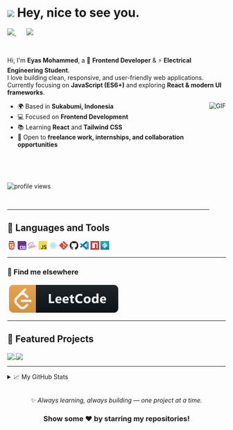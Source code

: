 <h1>
  <img src="https://emojis.slackmojis.com/emojis/images/1531849430/4246/blob-sunglasses.gif?1531849430" width="30"/>
  Hey, nice to see you.
</h1>

<p align="left">
  <a href="https://www.linkedin.com/in/eyas-adam-20a168230" target="_blank">
    <img height="30" src="https://cdn.jsdelivr.net/gh/devicons/devicon/icons/linkedin/linkedin-original.svg">
  </a>&nbsp;&nbsp;&nbsp;&nbsp;&nbsp;
  <a href="https://www.instagram.com/eyas.adam" target="_blank">
    <img height="30" src="https://cdn-icons-png.flaticon.com/512/2111/2111463.png">
  </a>
</p>

<br>

Hi, I'm **Eyas Mohammed**, a 🎨 **Frontend Developer** & ⚡ **Electrical Engineering Student**.  
I love building clean, responsive, and user-friendly web applications.  
Currently focusing on **JavaScript (ES6+)** and exploring **React & modern UI frameworks**.  

<img align="right" alt="GIF" height="250" src="https://media.giphy.com/media/3ohzdKvLT1DxFxhZAI/giphy.gif" />

- 🌍 Based in **Sukabumi, Indonesia**  
- 💻 Focused on **Frontend Development**  
- 📚 Learning **React** and **Tailwind CSS**  
- 🤝 Open to **freelance work, internships, and collaboration opportunities**  

<br><br><br> <!-- extra space to push divider below GIF -->

<p align="left">
  <img src="https://komarev.com/ghpvc/?username=Eyasdm&color=blue" alt="profile views"/>
</p>

<br>

---

## 🧰 Languages and Tools

<code><img height="20" src="https://raw.githubusercontent.com/github/explore/80688e429a7d4ef2fca1e82350fe8e3517d3494d/topics/html/html.png"></code>
<code><img height="20" src="https://raw.githubusercontent.com/github/explore/80688e429a7d4ef2fca1e82350fe8e3517d3494d/topics/css/css.png"></code>
<code><img height="20" src="https://raw.githubusercontent.com/github/explore/80688e429a7d4ef2fca1e82350fe8e3517d3494d/topics/sass/sass.png"></code>
<code><img height="20" src="https://raw.githubusercontent.com/github/explore/80688e429a7d4ef2fca1e82350fe8e3517d3494d/topics/javascript/javascript.png"></code>
<code><img height="20" src="https://raw.githubusercontent.com/github/explore/80688e429a7d4ef2fca1e82350fe8e3517d3494d/topics/react/react.png"></code>
<code><img height="20" src="https://raw.githubusercontent.com/github/explore/80688e429a7d4ef2fca1e82350fe8e3517d3494d/topics/git/git.png"></code>
<code><img height="20" src="https://raw.githubusercontent.com/github/explore/80688e429a7d4ef2fca1e82350fe8e3517d3494d/topics/github-api/github-api.png"></code>
<code><img height="20" src="https://raw.githubusercontent.com/github/explore/80688e429a7d4ef2fca1e82350fe8e3517d3494d/topics/vscode/vscode.png"></code>
<code><img height="20" src="https://raw.githubusercontent.com/github/explore/80688e429a7d4ef2fca1e82350fe8e3517d3494d/topics/npm/npm.png"></code>
<code><img height="20" src="https://raw.githubusercontent.com/github/explore/80688e429a7d4ef2fca1e82350fe8e3517d3494d/topics/netlify/netlify.png"></code>

---

### 📢 Find me elsewhere
<p align="left">
  <a href="https://leetcode.com/u/zdqb922tCD/">
    <img src="https://raw.githubusercontent.com/AbhishekMaira10/AbhishekMaira10/master/Resources/svg/leetcode.svg" alt="leetcode" style="vertical-align:top; margin:4px">
  </a>
</p>

---

## 📌 Featured Projects  

<a href="https://github.com/Eyasdm/weather-app" target="_blank">
  <img align="center" src="https://github-readme-stats.vercel.app/api/pin/?username=Eyasdm&repo=weather-app&theme=dracula" />
</a>
<a href="https://github.com/Eyasdm/Bankist-eyas" target="_blank">
  <img align="center" src="https://github-readme-stats.vercel.app/api/pin/?username=Eyasdm&repo=Bankist-eyas&theme=dracula" />
</a>

---

<details>
<summary>📈 My GitHub Stats</summary>

<p align="center">
  <img src="https://github-readme-stats.vercel.app/api?username=Eyasdm&show_icons=true&theme=gotham" alt="Eyasdm's GitHub Stats"/>
</p>

<p align="center">
  <img src="https://github-readme-streak-stats.herokuapp.com?user=Eyasdm&theme=tokyonight&hide_border=true" alt="GitHub Streak"/>
</p>

</details>

<br/>

<div align="center">

✨ *Always learning, always building — one project at a time.*  
### Show some ❤️ by starring my repositories!
</div>

